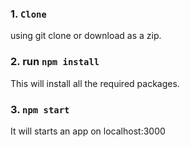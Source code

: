### 1. `Clone`

using git clone or download as a zip.

### 2. run `npm install`

This will install all the required packages.

### 3. `npm start`

It will starts an app on localhost:3000


